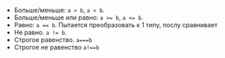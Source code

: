 - Больше/меньше: `a > b`, `a < b`.
- Больше/меньше или равно: `a >= b`, `a <= b`.
- Равно: `a == b`. Пытается преобразовать к 1 типу, послу сравнивает
- Не равно. `a != b`.
- Строгое равенство. `a===b`
- Строгое не равенство `a!==b` 